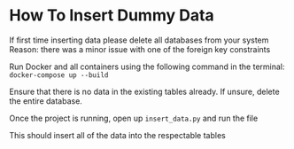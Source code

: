 # How To Insert Dummy Data

If first time inserting data please delete all databases from your system
Reason: there was a minor issue with one of the foreign key constraints

Run Docker and all containers using the following command in the terminal: `docker-compose up --build`

Ensure that there is no data in the existing tables already. If unsure, delete the entire database.

Once the project is running, open up `insert_data.py` and run the file

This should insert all of the data into the respectable tables
